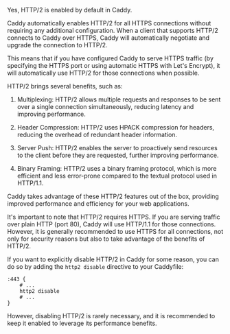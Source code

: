 Yes, HTTP/2 is enabled by default in Caddy.

Caddy automatically enables HTTP/2 for all HTTPS connections without requiring any additional configuration. When a client that supports HTTP/2 connects to Caddy over HTTPS, Caddy will automatically negotiate and upgrade the connection to HTTP/2.

This means that if you have configured Caddy to serve HTTPS traffic (by specifying the HTTPS port or using automatic HTTPS with Let's Encrypt), it will automatically use HTTP/2 for those connections when possible.

HTTP/2 brings several benefits, such as:

1. Multiplexing: HTTP/2 allows multiple requests and responses to be sent over a single connection simultaneously, reducing latency and improving performance.

2. Header Compression: HTTP/2 uses HPACK compression for headers, reducing the overhead of redundant header information.

3. Server Push: HTTP/2 enables the server to proactively send resources to the client before they are requested, further improving performance.

4. Binary Framing: HTTP/2 uses a binary framing protocol, which is more efficient and less error-prone compared to the textual protocol used in HTTP/1.1.

Caddy takes advantage of these HTTP/2 features out of the box, providing improved performance and efficiency for your web applications.

It's important to note that HTTP/2 requires HTTPS. If you are serving traffic over plain HTTP (port 80), Caddy will use HTTP/1.1 for those connections. However, it is generally recommended to use HTTPS for all connections, not only for security reasons but also to take advantage of the benefits of HTTP/2.

If you want to explicitly disable HTTP/2 in Caddy for some reason, you can do so by adding the `http2 disable` directive to your Caddyfile:

```
:443 {
    # ...
    http2 disable
    # ...
}
```

However, disabling HTTP/2 is rarely necessary, and it is recommended to keep it enabled to leverage its performance benefits.

